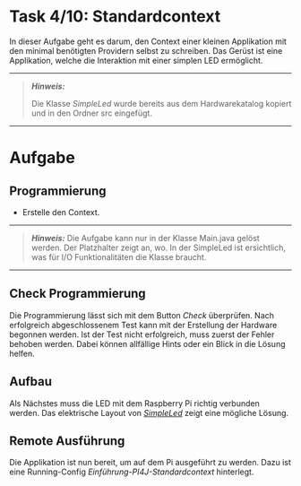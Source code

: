 # Task 4/10: Standardcontext
In dieser Aufgabe geht es darum, den Context einer kleinen Applikation mit den minimal benötigten Providern selbst zu schreiben.
Das Gerüst ist eine Applikation, welche die Interaktion mit einer simplen LED ermöglicht.

---
> **_Hinweis:_**
>
> Die Klasse *SimpleLed* wurde bereits aus dem Hardwarekatalog kopiert und
> in den Ordner src eingefügt.
---
# Aufgabe
## Programmierung
- Erstelle den Context.

---
> **_Hinweis:_**
> Die Aufgabe kann nur in der Klasse Main.java gelöst werden. Der Platzhalter zeigt an, wo. In der SimpleLed ist ersichtlich,
> was für I/O Funktionalitäten die Klasse braucht.
---
## Check Programmierung
Die Programmierung lässt sich mit dem Button *Check* überprüfen. Nach erfolgreich abgeschlossenem Test kann mit der
Erstellung der Hardware begonnen werden. Ist der Test nicht erfolgreich, muss zuerst der Fehler behoben werden. Dabei können
allfällige Hints oder ein Blick in die Lösung helfen.

## Aufbau
Als Nächstes muss die LED mit dem Raspberry Pi richtig verbunden werden. Das elektrische Layout von
[*SimpleLed*](https://pi4j.com/examples/components/simpleled/) zeigt eine mögliche Lösung.

## Remote Ausführung
Die Applikation ist nun bereit, um auf dem Pi ausgeführt zu werden. Dazu ist eine
Running-Config *Einführung-PI4J-Standardcontext* hinterlegt.